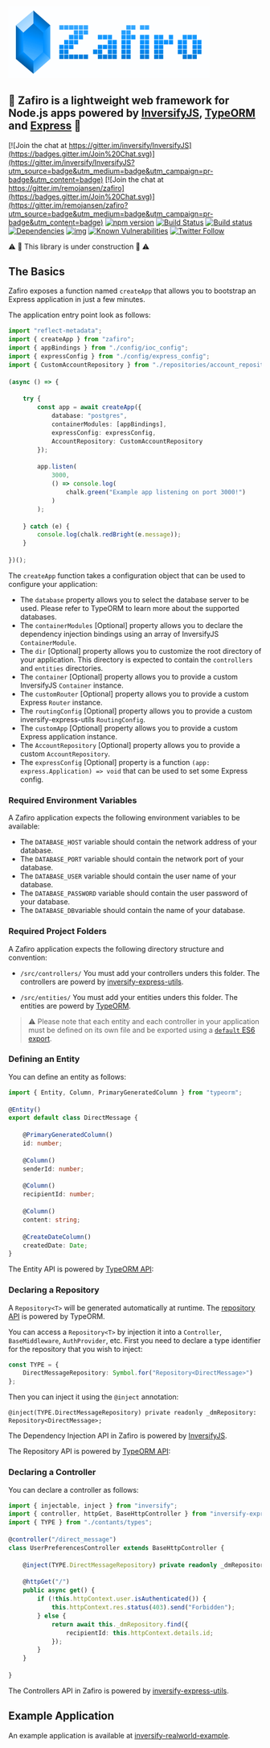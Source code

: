 <img width="400" src="./assets/logo.png" />

## :gem: Zafiro is a lightweight web framework for Node.js apps powered by [InversifyJS](https://github.com/inversify/InversifyJS), [TypeORM](https://github.com/typeorm/typeorm) and [Express](https://github.com/expressjs/express) :rocket:

[![Join the chat at https://gitter.im/inversify/InversifyJS](https://badges.gitter.im/Join%20Chat.svg)](https://gitter.im/inversify/InversifyJS?utm_source=badge&utm_medium=badge&utm_campaign=pr-badge&utm_content=badge)
[![Join the chat at https://gitter.im/remojansen/zafiro](https://badges.gitter.im/Join%20Chat.svg)](https://gitter.im/remojansen/zafiro?utm_source=badge&utm_medium=badge&utm_campaign=pr-badge&utm_content=badge)
[![npm version](https://badge.fury.io/js/zafiro.svg)](http://badge.fury.io/js/zafiro)
[![Build Status](https://travis-ci.org/remojansen/zafiro.svg?branch=master)](https://travis-ci.org/remojansen/zafiro)
[![Build status](https://ci.appveyor.com/api/projects/status/5kbh6wgi9rg7v6pr?svg=true)](https://ci.appveyor.com/project/remojansen/zafiro)
[![Dependencies](https://david-dm.org/remojansen/zafiro.svg)](https://david-dm.org/remojansen/zafiro#info=dependencies)
[![img](https://david-dm.org/remojansen/zafiro/dev-status.svg)](https://david-dm.org/remojansen/zafiro/#info=devDependencies)
[![Known Vulnerabilities](https://snyk.io/test/github/remojansen/zafiro/badge.svg)](https://snyk.io/test/github/remojansen/zafiro)
[![Twitter Follow](https://img.shields.io/twitter/follow/InversifyJS.svg?style=flat&maxAge=86400)](https://twitter.com/inversifyjs)

:warning: :construction: This library is under construction :construction: :warning:

## The Basics

Zafiro exposes a function named `createApp` that allows you to bootstrap an Express application in just a few minutes.

The application entry point look as follows:

```ts
import "reflect-metadata";
import { createApp } from "zafiro";
import { appBindings } from "./config/ioc_config";
import { expressConfig } from "./config/express_config";
import { CustomAccountRepository } from "./repositories/account_repository";

(async () => {

    try {
        const app = await createApp({
            database: "postgres",
            containerModules: [appBindings],
            expressConfig: expressConfig,
            AccountRepository: CustomAccountRepository
        });

        app.listen(
            3000,
            () => console.log(
                chalk.green("Example app listening on port 3000!")
            )
        );

    } catch (e) {
        console.log(chalk.redBright(e.message));
    }

})();
```

The `createApp` function takes a configuration object that can be used to configure your application:

- The `database` property allows you to select the database server to be used. Please refer to TypeORM to learn more about the supported databases.
- The `containerModules` [Optional] property allows you to declare the dependency injection bindings using an array of InversifyJS `ContainerModule`.
- The `dir` [Optional] property allows you to customize the root directory of your application. This directory is expected to contain the `controllers` and `entities` directories.
- The `container` [Optional] property allows you to provide a custom InversifyJS `Container` instance.
- The `customRouter` [Optional] property allows you to provide a custom Express `Router` instance.
- The `routingConfig` [Optional] property allows you to provide a custom inversify-express-utils `RoutingConfig`.
- The `customApp` [Optional] property allows you to provide a custom Express application instance.
- The `AccountRepository` [Optional] property allows you to provide a custom `AccountRepository`.
- The `expressConfig` [Optional] property is a function `(app: express.Application) => void` that can be used to set some Express config.

### Required Environment Variables

A Zafiro application expects the following environment variables to be available:

- The `DATABASE_HOST` variable should contain the network address of your database.
- The `DATABASE_PORT` variable should contain the network port of your database.
- The `DATABASE_USER` variable should contain the user name of your database.
- The `DATABASE_PASSWORD` variable should contain the user password of your database.
- The `DATABASE_DB`variable should contain the name of your database.

### Required Project Folders

A Zafiro application expects the following directory structure and convention:

- `/src/controllers/` You must add your controllers unders this folder. The controllers are powerd by [inversify-express-utils](https://github.com/inversify/inversify-express-utils).

- `/src/entities/` You must add your entities unders this folder. The entities are powerd by [TypeORM](https://github.com/typeorm/typeorm).

> :warning: Please note that each entity and each controller in your application must be defined on its own file and be exported using a [`default` ES6 export](https://developer.mozilla.org/en-US/docs/Web/JavaScript/Reference/Statements/export#Using_the_default_export).

### Defining an Entity

You can define an entity as follows:

```ts
import { Entity, Column, PrimaryGeneratedColumn } from "typeorm";

@Entity()
export default class DirectMessage {

    @PrimaryGeneratedColumn()
    id: number;

    @Column()
    senderId: number;

    @Column()
    recipientId: number;

    @Column()
    content: string;

    @CreateDateColumn()
    createdDate: Date;
}
```

The Entity API is powered by [TypeORM API](https://github.com/typeorm/typeorm#create-an-entity):

### Declaring a Repository<T>

A `Repository<T>` will be generated automatically at runtime. The [repository API](https://github.com/typeorm/typeorm#loading-from-the-database) is powered by TypeORM.

You can access a `Repository<T>` by injection it into a `Controller`, `BaseMiddleware`, `AuthProvider`, etc. First you need to declare a type identifier for the repository that you wish to inject:

```ts
const TYPE = {
    DirectMessageRepository: Symbol.for("Repository<DirectMessage>")
};
```

Then you can inject it using the `@inject` annotation:

```t
@inject(TYPE.DirectMessageRepository) private readonly _dmRepository: Repository<DirectMessage>;
```

The Dependency Injection API in Zafiro is powered by [InversifyJS](https://github.com/inversify/InversifyJS).

The Repository API is powered by [TypeORM API](https://github.com/typeorm/typeorm#create-an-entity):

### Declaring a Controller

You can declare a controller as follows:

```ts
import { injectable, inject } from "inversify";
import { controller, httpGet, BaseHttpController } from "inversify-express-utils";
import { TYPE } from "./contants/types";

@controller("/direct_message")
class UserPreferencesController extends BaseHttpController {

    @inject(TYPE.DirectMessageRepository) private readonly _dmRepository: Repository<DirectMessage>;

    @httpGet("/")
    public async get() {
        if (!this.httpContext.user.isAuthenticated()) {
            this.httpContext.res.status(403).send("Forbidden");
        } else {
            return await this._dmRepository.find({
                recipientId: this.httpContext.details.id;
            });
        }
    }

}
```

The Controllers API in Zafiro is powered by [inversify-express-utils](https://github.com/inversify/inversify-express-utils).

## Example Application

An example application is available at [inversify-realworld-example](https://github.com/remojansen/inversify-realworld-example).

